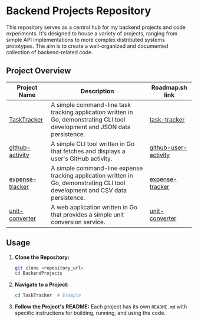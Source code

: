 # Backend Projects Repository

This repository serves as a central hub for my backend projects and code experiments. It's designed to house a variety of projects, ranging from simple API implementations to more complex distributed systems prototypes. The aim is to create a well-organized and documented collection of backend-related code.

## Project Overview

| Project Name                         | Description                                                                                                                  | Roadmap.sh link                                                          |
| ------------------------------------ | ---------------------------------------------------------------------------------------------------------------------------- | ------------------------------------------------------------------------ |
| [TaskTracker](./TaskTracker)         | A simple command-line task tracking application written in Go, demonstrating CLI tool development and JSON data persistence. | [task-tracker](https://roadmap.sh/projects/task-tracker)                 |
| [github-activity](./github-activity) | A simple CLI tool written in Go that fetches and displays a user's GitHub activity.                                          | [github-user-activity](https://roadmap.sh/projects/github-user-activity) |
| [expense-tracker](./expense-tracker) | A simple command-line expense tracking application written in Go, demonstrating CLI tool development and CSV data persistence. | [expense-tracker](https://roadmap.sh/projects/expense-tracker)           |
| [unit-converter](./unit-converter)   | A web application written in Go that provides a simple unit conversion service. | [unit-converter](https://roadmap.sh/projects/unit-converter)             |

## Usage

1.  **Clone the Repository:**

    ```bash
    git clone <repository_url>
    cd BackendProjects
    ```

2.  **Navigate to a Project:**

    ```bash
    cd TaskTracker  # Example
    ```

3.  **Follow the Project's README:** Each project has its own `README.md` with specific instructions for building, running, and using the code.
